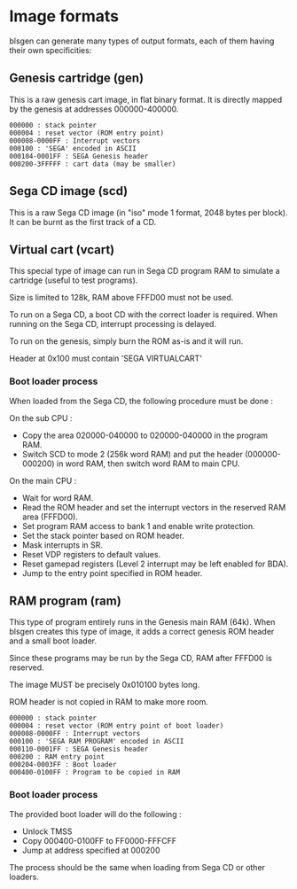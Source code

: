 Image formats
=============

blsgen can generate many types of output formats, each of them having their own specificities:

Genesis cartridge (gen)
-----------------------

This is a raw genesis cart image, in flat binary format. It is directly mapped by the genesis at addresses 000000-400000.

    000000 : stack pointer
    000004 : reset vector (ROM entry point)
    000008-0000FF : Interrupt vectors
    000100 : 'SEGA' encoded in ASCII
    000104-0001FF : SEGA Genesis header
    000200-3FFFFF : cart data (may be smaller)


Sega CD image (scd)
-------------------

This is a raw Sega CD image (in "iso" mode 1 format, 2048 bytes per block). It can be burnt as the first track of a CD.


Virtual cart (vcart)
--------------------

This special type of image can run in Sega CD program RAM to simulate a cartridge (useful to test programs).

Size is limited to 128k, RAM above FFFD00 must not be used.

To run on a Sega CD, a boot CD with the correct loader is required. When running on the Sega CD, interrupt processing is delayed.

To run on the genesis, simply burn the ROM as-is and it will run.

Header at 0x100 must contain 'SEGA VIRTUALCART'


### Boot loader process

When loaded from the Sega CD, the following procedure must be done :

On the sub CPU :

 * Copy the area 020000-040000 to 020000-040000 in the program RAM.
 * Switch SCD to mode 2 (256k word RAM) and put the header (000000-000200) in word RAM, then switch word RAM to main CPU.
 
On the main CPU :

 * Wait for word RAM.
 * Read the ROM header and set the interrupt vectors in the reserved RAM area (FFFD00).
 * Set program RAM access to bank 1 and enable write protection.
 * Set the stack pointer based on ROM header.
 * Mask interrupts in SR.
 * Reset VDP registers to default values.
 * Reset gamepad registers (Level 2 interrupt may be left enabled for BDA).
 * Jump to the entry point specified in ROM header.


RAM program (ram)
-----------------

This type of program entirely runs in the Genesis main RAM (64k). When blsgen creates this type of image, it adds a correct genesis ROM header and a small boot loader.

Since these programs may be run by the Sega CD, RAM after FFFD00 is reserved.

The image MUST be precisely 0x010100 bytes long.

ROM header is not copied in RAM to make more room.

    000000 : stack pointer
    000004 : reset vector (ROM entry point of boot loader)
    000008-0000FF : Interrupt vectors
    000100 : 'SEGA RAM PROGRAM' encoded in ASCII
    000110-0001FF : SEGA Genesis header
    000200 : RAM entry point
    000204-0003FF : Boot loader
    000400-0100FF : Program to be copied in RAM


### Boot loader process

The provided boot loader will do the following :

 * Unlock TMSS
 * Copy 000400-0100FF to FF0000-FFFCFF
 * Jump at address specified at 000200

The process should be the same when loading from Sega CD or other loaders.
